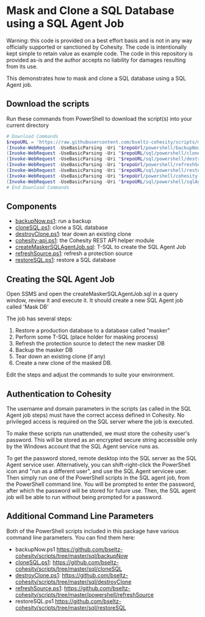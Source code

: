 # Mask and Clone a SQL Database using a SQL Agent Job

Warning: this code is provided on a best effort basis and is not in any way officially supported or sanctioned by Cohesity. The code is intentionally kept simple to retain value as example code. The code in this repository is provided as-is and the author accepts no liability for damages resulting from its use.

This demonstrates how to mask and clone a SQL database using a SQL Agent job.

## Download the scripts

Run these commands from PowerShell to download the script(s) into your current directory

```powershell
# Download Commands
$repoURL = 'https://raw.githubusercontent.com/bseltz-cohesity/scripts/master'
(Invoke-WebRequest -UseBasicParsing -Uri "$repoUrl/powershell/backupNow/backupNow.ps1").content | Out-File "backupNow.ps1"; (Get-Content "backupNow.ps1") | Set-Content "backupNow.ps1"
(Invoke-WebRequest -UseBasicParsing -Uri "$repoURL/sql/powershell/cloneSQL/cloneSQL.ps1").content | Out-File "cloneSQL.ps1"; (Get-Content "cloneSQL.ps1") | Set-Content "cloneSQL.ps1"
(Invoke-WebRequest -UseBasicParsing -Uri "$repoURL/sql/powershell/destroyClone/destroyClone.ps1").content | Out-File "destroyClone.ps1"; (Get-Content "destroyClone.ps1") | Set-Content "destroyClone.ps1"
(Invoke-WebRequest -UseBasicParsing -Uri "$repoUrl/powershell/refreshSource/refreshSource.ps1").content | Out-File "refreshSource.ps1"; (Get-Content "refreshSource.ps1") | Set-Content "refreshSource.ps1"
(Invoke-WebRequest -UseBasicParsing -Uri "$repoURL/sql/powershell/restoreSQL/restoreSQL.ps1").content | Out-File "restoreSQL.ps1"; (Get-Content "restoreSQL.ps1") | Set-Content "restoreSQL.ps1"
(Invoke-WebRequest -UseBasicParsing -Uri "$repoUrl/powershell/cohesity-api/cohesity-api.ps1").content | Out-File cohesity-api.ps1; (Get-Content cohesity-api.ps1) | Set-Content cohesity-api.ps1
(Invoke-WebRequest -UseBasicParsing -Uri "$repoURL/sql/powershell/sqlAgentJob-maskDB/createMaskerSQLAgentJob.sql").content | Out-File createMaskerSQLAgentJob.sql; (Get-Content createMaskerSQLAgentJob.sql) | Set-Content createMaskerSQLAgentJob.sql
# End Download Commands
```

## Components

* [backupNow.ps1](https://raw.githubusercontent.com/bseltz-cohesity/scripts/master/sql/sqlAgentJob-maskDB/backupNow.ps1): run a backup
* [cloneSQL.ps1](https://raw.githubusercontent.com/bseltz-cohesity/scripts/master/sql/sqlAgentJob-maskDB/cloneSQL.ps1): clone a SQL database
* [destroyClone.ps1](https://raw.githubusercontent.com/bseltz-cohesity/scripts/master/sql/sqlAgentJob-maskDB/destroyClone.ps1): tear down an existing clone
* [cohesity-api.ps1](https://raw.githubusercontent.com/bseltz-cohesity/scripts/master/sql/sqlAgentJob-maskDB/cohesity-api.ps1): the Cohesity REST API helper module
* [createMaskerSQLAgentJob.sql](https://raw.githubusercontent.com/bseltz-cohesity/scripts/master/sql/sqlAgentJob-maskDB/createMaskerSQLAgentJob.sql): T-SQL to create the SQL Agent Job
* [refreshSource.ps1](https://raw.githubusercontent.com/bseltz-cohesity/scripts/master/sql/sqlAgentJob-maskDB/refreshSource.ps1): refresh a protection source
* [restoreSQL.ps1](https://raw.githubusercontent.com/bseltz-cohesity/scripts/master/sql/sqlAgentJob-maskDB/restoreSQL.ps1): restore a SQL database

## Creating the SQL Agent Job

Open SSMS and open the createMaskerSQLAgentJob.sql in a query window, review it and execute it. It should create a new SQL Agent job called 'Mask DB'

The job has several steps:

1) Restore a production database to a database called "masker"
2) Perform some T-SQL (place holder for masking process)
3) Refresh the protection source to detect the new masker DB
4) Backup the masker DB
5) Tear down an existing clone (if any)
6) Create a new clone of the masked DB.

Edit the steps and adjust the commands to suite your environment.

## Authentication to Cohesity

The username and domain parameters in the scripts (as called in the SQL Agent job steps) must have the correct access defined in Cohesity. No privileged access is required on the SQL server where the job is executed.

To make these scripts run unattended, we must store the cohesity user's password. This will be stored as an encrypted secure string accessible only by the Windows account that the SQL Agent service runs as.

To get the password stored, remote desktop into the SQL server as the SQL Agent service user. Alternatively, you can shift-right-click the PowerShell icon and "run as a different user", and use the SQL Agent servicee user. Then simply run one of the PowerShell scripts in the SQL agent job, from the PowerShell command line. You will be prompted to enter the password, after which the password will be stored for future use. Then, the SQL agent job will be able to run without being prompted for a password.

## Additional Command Line Parameters

Both of the PowerShell scripts included in this package have various command line parameters. You can find them here:

* backupNow.ps1 <https://github.com/bseltz-cohesity/scripts/tree/master/sql/backupNow>
* [cloneSQL.ps1](https://raw.githubusercontent.com/bseltz-cohesity/scripts/master/sql/sqlAgentJob-maskDB/cloneSQL.ps1): <https://github.com/bseltz-cohesity/scripts/tree/master/sql/cloneSQL>
* [destroyClone.ps1](https://raw.githubusercontent.com/bseltz-cohesity/scripts/master/sql/sqlAgentJob-maskDB/destroyClone.ps1): <https://github.com/bseltz-cohesity/scripts/tree/master/sql/destroyClone>
* [refreshSource.ps1](https://raw.githubusercontent.com/bseltz-cohesity/scripts/master/sql/sqlAgentJob-maskDB/refreshSource.ps1): <https://github.com/bseltz-cohesity/scripts/tree/master/powershell/refreshSource>
* restoreSQL.ps1 <https://github.com/bseltz-cohesity/scripts/tree/master/sql/restoreSQL>
